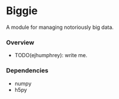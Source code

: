 # Biggie #

A module for managing notoriously big data.

### Overview ###

* TODO(ejhumphrey): write me.

### Dependencies ###
- numpy
- h5py